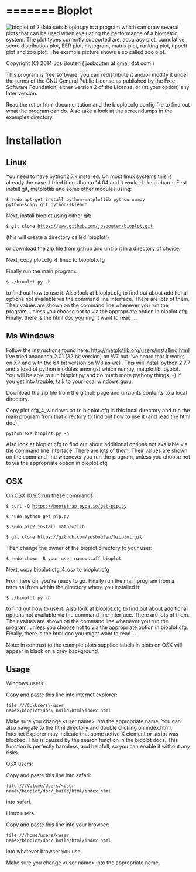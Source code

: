 =======
Bioplot
=======

![bioplot of 2 data sets](https://github.com/josbouten/bioplot/blob/master/examples/A_and_B_zoo_plot.png "bioplot of 2 data sets")
bioplot.py is a program which can draw several plots that can be used
when evaluating the performance of a biometric system. 
The plot types currently supported are:
accuracy plot, cumulative score distribution plot, EER plot, histogram, matrix plot,
ranking plot, tippett plot and zoo plot.
The example picture shows a so called zoo plot.
 
Copyright (C) 2014 Jos Bouten ( josbouten at gmail dot com )

This program is free software; you can redistribute it and/or modify
it under the terms of the GNU General Public License as published by
the Free Software Foundation; either version 2 of the License, or
(at your option) any later version.

Read the rst or html documentation and the bioplot.cfg config file to find out what the program can do.
Also take a look at the screendumps in the examples directory.

Installation
============

Linux
-----
You need to have python2.7.x installed. On most linux systems this is already the case.
I tried it on Ubuntu 14.04 and it worked like a charm.
First install git, matplotlib and some other modules using:

<code>$ sudo apt-get install python-matplotlib python-numpy python-scipy git python-sklearn</code>

Next, install bioplot using either git:

<code>$ git clone https://www.github.com/josbouten/bioplot.git</code>

(this will create a directory called 'bioplot')

or download the zip file from github and unzip it in a directory of choice.

Next, copy plot.cfg_4_linux to bioplot.cfg

Finally run the main program: 

<code>$ ./bioplot.py -h</code>

to find out how to use it.
Also look at bioplot.cfg to find out about additional options not available
via the command line interface. There are lots of them.  Their values are shown on the
command line whenever you run the program, unless you choose not to via the appropriate
option in bioplot.cfg. Finally, there is the html doc you might want to read ...

Ms Windows
----------
Follow the instructions found here: http://matplotlib.org/users/installing.html
I've tried anaconda 2.01 (32 bit version) on W7 but I've heard that it works on XP and with the 64 bit version on W8 as well.
This will install python 2.7.7 and a load of python modules amongst which numpy, matplotlib, pyplot.
You will be able to run bioplot.py and do much more pythony things ;-)
If you get into trouble, talk to your local windows guru.

Download the zip file from the github page and unzip its contents to a local directory.

Copy plot.cfg_4_windows.txt to bioplot.cfg in this local directory and run the main 
program from that directory to find out how to use it (and read the html doc).


<code>python.exe bioplot.py -h</code>

Also look at bioplot.cfg to find out about additional options not available
via the command line interface. There are lots of them. Their values are shown on the
command line whenever you run the program, unless you choose not to via the appropriate
option in bioplot.cfg

OSX
---
On OSX 10.9.5 run these commands:

<code>$ curl -O https://bootstrap.pypa.io/get-pip.py</code>

<code>$ sudo python get-pip.py</code>

<code>$ sudo pip2 install matplotlib</code>

<code>$ git clone https://github.com/josbouten/bioplot.git</code>

Then change the owner of the bioplot directory to your user:

<code>$ sudo chown -R your-user-name:staff bioplot</code>

Next, copy bioplot.cfg_4_osx to bioplot.cfg

From here on, you're ready to go.
Finally run the main program from a terminal from within the directory where you installed it: 

<code>$ ./bioplot.py -h</code>

to find out how to use it.
Also look at bioplot.cfg to find out about additional options not available
via the command line interface.  There are lots of them.  Their values are shown on the
command line whenever you run the program, unless you choose not to via the appropriate
option in bioplot.cfg. Finally, there is the html doc you might want to read ...
   
Note: in contrast to the example plots supplied labels in plots on OSX will appear in
black on a grey background.

Usage
-----
Windows users:

Copy and paste this line into internet explorer:

<code>file:///C:\Users\\<user name\>\bioplot\doc\\_build\html\index.html</code>

Make sure you change \<user name\> into the appropriate name.
You can also navigate to the html directory and double clicking on index.html.
Internet Explorer may indicate that some active X element or script was blocked.
This is caused by the search function in the bioplot docs. This function is perfectly 
harmless, and helpfull, so you can enable it without any risks.

OSX users:

Copy and paste this line into safari:

<code>file:///Volume/Users/\<user name\>/bioplot/doc/\_build/html/index.html</code>

into safari.

Linux users:

Copy and paste this line into your browser:

<code>file:///home/users/\<user name\>/bioplot/doc/\_build/html/index.html</code>

into whatever browser you use.

Make sure you change \<user name\> into the appropriate name.

